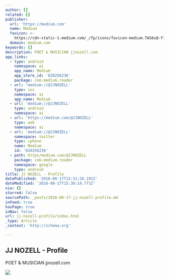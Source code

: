 ```yaml
---
author: []
related: []
publisher:
  url: 'https://medium.com'
  name: Medium
  favicon: >-
    https://cdn-static-1.medium.com/_/fp/icons/favicon-medium.TAS6uQ-Y7kcKgi0xjcYHXw.ico
  domain: medium.com
keywords: []
description: POET & MUSICIAN jjnozell.com
app_links:
  - type: android
    namespace: ai
    app_name: Medium
    app_store_id: '828256236'
    package: com.medium.reader
  - url: 'medium://@JJNOZELL'
    type: ios
    namespace: ai
    app_name: Medium
  - url: 'medium://@JJNOZELL'
    type: android
    namespace: ai
  - url: 'https://medium.com/@JJNOZELL'
    type: web
    namespace: ai
  - url: 'medium://@JJNOZELL'
    namespace: twitter
    type: iphone
    name: Medium
    id: '828256236'
  - path: https/medium.com/@JJNOZELL
    package: com.medium.reader
    namespace: google
    type: android
title: JJ NOZELL - Profile
datePublished: '2016-08-17T15:31:26.191Z'
dateModified: '2016-08-17T15:30:14.771Z'
via: {}
starred: false
sourcePath: _posts/2016-08-17-jj-nozell-profile.md
inFeed: true
hasPage: true
inNav: false
url: jj-nozell-profile/index.html
_type: Article
_context: 'http://schema.org'

---
```

<article style=""><h1>JJ NOZELL - Profile</h1><p>POET &amp; MUSICIAN jjnozell.com</p><img src="https://cdn-images-1.medium.com/max/1200/1*tVxax8ZecKAawcmjIcOWfw.jpeg" /></article>